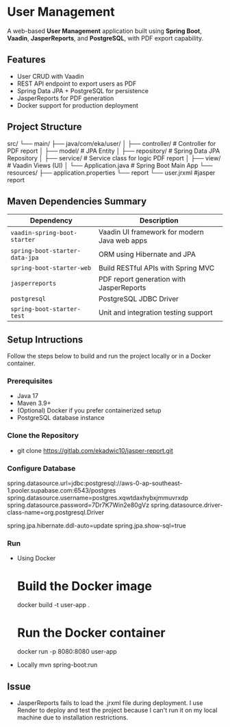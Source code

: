 # User Management

A web-based **User Management** application built using **Spring Boot**, **Vaadin**, **JasperReports**, and **PostgreSQL**, with PDF export capability.

## Features
- User CRUD with Vaadin
- REST API endpoint to export users as PDF
- Spring Data JPA + PostgreSQL for persistence
- JasperReports for PDF generation
- Docker support for production deployment

## Project Structure
src/
└── main/
├── java/com/eka/user/
│ ├── controller/ # Controller for PDF report
│ ├── model/ # JPA Entity
│ ├── repository/ # Spring Data JPA Repository
│ ├── service/ # Service class for logic PDF report
│ ├── view/ # Vaadin Views (UI)
│ └── Application.java # Spring Boot Main App
└── resources/
├── application.properties
└── report
  └──  user.jrxml #jasper report

## Maven Dependencies Summary

| Dependency                        | Description                                   |
|----------------------------------|------------------------------------------------|
| `vaadin-spring-boot-starter`     | Vaadin UI framework for modern Java web apps   |
| `spring-boot-starter-data-jpa`   | ORM using Hibernate and JPA                    |
| `spring-boot-starter-web`        | Build RESTful APIs with Spring MVC             |
| `jasperreports`                  | PDF report generation with JasperReports       |
| `postgresql`                     | PostgreSQL JDBC Driver                         |
| `spring-boot-starter-test`       | Unit and integration testing support           |

## Setup Intructions
Follow the steps below to build and run the project locally or in a Docker container.

### Prerequisites
- Java 17
- Maven 3.9+
- (Optional) Docker if you prefer containerized setup
- PostgreSQL database instance

### Clone the Repository
- git clone https://gitlab.com/ekadwic10/jasper-report.git

### Configure Database
spring.datasource.url=jdbc:postgresql://aws-0-ap-southeast-1.pooler.supabase.com:6543/postgres
spring.datasource.username=postgres.xqwtdaxhybxjmmuvrxdp
spring.datasource.password=7Dr7K7Win2e80gVz
spring.datasource.driver-class-name=org.postgresql.Driver

spring.jpa.hibernate.ddl-auto=update
spring.jpa.show-sql=true

### Run
- Using Docker
    # Build the Docker image
    docker build -t user-app .

    # Run the Docker container
    docker run -p 8080:8080 user-app
- Locally
    mvn spring-boot:run

## Issue
 - JasperReports fails to load the .jrxml file during deployment.
   I use Render to deploy and test the project because I can't run it on my local machine due to installation restrictions.


